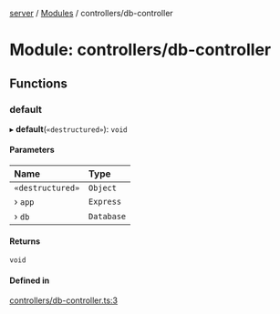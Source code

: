 [server](../README.md) / [Modules](../modules.md) / controllers/db-controller

# Module: controllers/db-controller

## Functions

### default

▸ **default**(`«destructured»`): `void`

#### Parameters

| Name | Type |
| :------ | :------ |
| `«destructured»` | `Object` |
| › `app` | `Express` |
| › `db` | `Database` |

#### Returns

`void`

#### Defined in

[controllers/db-controller.ts:3](https://github.com/Leo-Nicolle/mots-fleches/blob/4846021/server/lib/controllers/db-controller.ts#L3)
